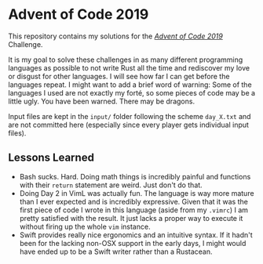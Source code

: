# Advent of Code 2019

This repository contains my solutions for the [_Advent of Code 2019_](https://adventofcode.com/2019) Challenge.

It is my goal to solve these challenges in as many different programming languages as possible to not write Rust all the time and rediscover my love or disgust for other languages. I will see how far I can get before the languages repeat.
I might want to add a brief word of warning: Some of the languages I used are not exactly my forté, so some pieces of code may be a little ugly. You have been warned. There may be dragons.

Input files are kept in the `input/` folder following the scheme `day_X.txt` and are not committed here (especially since every player gets individual input files).

## Lessons Learned

- Bash sucks. Hard. Doing math things is incredibly painful and functions with their `return` statement are weird. Just don't do that.
- Doing Day 2 in VimL was actually fun. The language is way more mature than I ever expected and is incredibly expressive. Given that it was the first piece of code I wrote in this language (aside from my `.vimrc`) I am pretty satisfied with the result. It just lacks a proper way to execute it without firing up the whole `vim` instance.
- Swift provides really nice ergonomics and an intuitive syntax. If it hadn't been for the lacking non-OSX support in the early days, I might would have ended up to be a Swift writer rather than a Rustacean.
